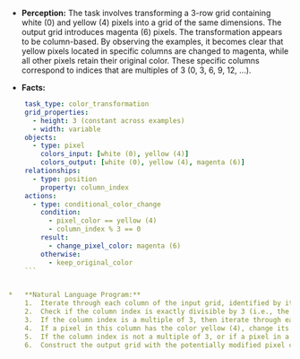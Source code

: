 *   **Perception:** The task involves transforming a 3-row grid containing white (0) and yellow (4) pixels into a grid of the same dimensions. The output grid introduces magenta (6) pixels. The transformation appears to be column-based. By observing the examples, it becomes clear that yellow pixels located in specific columns are changed to magenta, while all other pixels retain their original color. These specific columns correspond to indices that are multiples of 3 (0, 3, 6, 9, 12, ...).

*   **Facts:**
    
```yaml
    task_type: color_transformation
    grid_properties:
      - height: 3 (constant across examples)
      - width: variable
    objects:
      - type: pixel
        colors_input: [white (0), yellow (4)]
        colors_output: [white (0), yellow (4), magenta (6)]
    relationships:
      - type: position
        property: column_index
    actions:
      - type: conditional_color_change
        condition:
          - pixel_color == yellow (4)
          - column_index % 3 == 0
        result:
          - change_pixel_color: magenta (6)
        otherwise:
          - keep_original_color
    ```


*   **Natural Language Program:**
    1.  Iterate through each column of the input grid, identified by its column index (starting from 0).
    2.  Check if the column index is exactly divisible by 3 (i.e., the remainder of the division `column_index / 3` is 0).
    3.  If the column index is a multiple of 3, then iterate through each pixel within that column.
    4.  If a pixel in this column has the color yellow (4), change its color to magenta (6).
    5.  If the column index is not a multiple of 3, or if a pixel in a multiple-of-3 column is not yellow, keep the pixel's original color.
    6.  Construct the output grid with the potentially modified pixel colors.